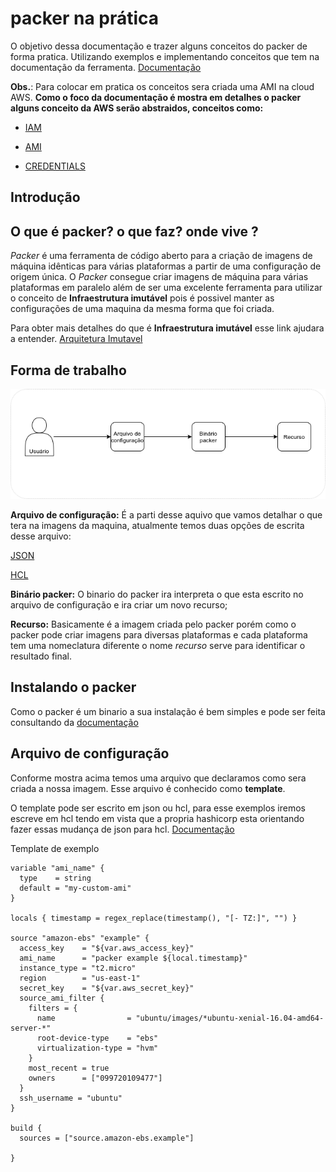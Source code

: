 # packer na prática


O objetivo dessa documentação e trazer alguns conceitos do packer de forma pratica. Utilizando exemplos e implementando conceitos que tem na documentação da ferramenta.  [Documentação](https://www.packer.io/intro)

**Obs.**: Para colocar em pratica os conceitos sera criada uma AMI na cloud AWS. **Como o foco da documentação é mostra em detalhes o packer alguns conceito da AWS serão abstraidos, conceitos como:**

- [IAM](https://blog.convisoappsec.com/arquitetura-imutavel-em-appsec/)

- [AMI](https://blog.convisoappsec.com/arquitetura-imutavel-em-appsec/)

- [CREDENTIALS](https://blog.convisoappsec.com/arquitetura-imutavel-em-appsec/)


## Introdução

## O que é packer? o que faz? onde vive ?

 _Packer_ é uma ferramenta de código aberto para a criação de imagens de máquina idênticas para várias plataformas a partir de uma configuração de origem única. O _Packer_ consegue criar imagens de máquina para várias plataformas em paralelo além de ser uma excelente ferramenta para utilizar o conceito de **Infraestrutura imutável** pois é possivel manter as configurações de uma maquina da mesma forma que foi criada. 

Para obter mais detalhes do que é **Infraestrutura imutável** esse link ajudara a entender. [Arquitetura Imutavel](https://blog.convisoappsec.com/arquitetura-imutavel-em-appsec/)

## Forma de trabalho

![image info](imagens/packer.png)

**Arquivo de configuração:** É a parti desse aquivo que vamos detalhar o que tera na imagens da maquina, atualmente temos duas opções de escrita desse arquivo:

[JSON](https://blog.convisoappsec.com/arquitetura-imutavel-em-appsec/)

[HCL](https://blog.convisoappsec.com/arquitetura-imutavel-em-appsec/)

**Binário packer:**  O binario do packer ira interpreta o que esta escrito no arquivo de configuração e ira criar um novo recurso;

**Recurso:**  Basicamente é a imagem criada pelo packer porém como o packer pode criar imagens para diversas plataformas e cada plataforma tem uma nomeclatura diferente o nome _recurso_ serve para identificar o resultado final.

## Instalando o packer

Como o packer é um binario a sua instalação é bem simples e pode ser feita consultando da [documentação](https://learn.hashicorp.com/tutorials/packer/getting-started-install)

## Arquivo de configuração

Conforme mostra acima temos uma arquivo que declaramos como sera criada a nossa imagem. Esse arquivo é conhecido como **template**.

O template pode ser escrito em json ou hcl, para esse exemplos iremos escreve em hcl tendo em vista que a propria hashicorp esta orientando fazer essas mudança de json para hcl. [Documentação](https://www.packer.io/docs/templates)

Template de exemplo
```
variable "ami_name" {
  type    = string
  default = "my-custom-ami"
}

locals { timestamp = regex_replace(timestamp(), "[- TZ:]", "") }

source "amazon-ebs" "example" {
  access_key    = "${var.aws_access_key}"
  ami_name      = "packer example ${local.timestamp}"
  instance_type = "t2.micro"
  region        = "us-east-1"
  secret_key    = "${var.aws_secret_key}"
  source_ami_filter {
    filters = {
      name                = "ubuntu/images/*ubuntu-xenial-16.04-amd64-server-*"
      root-device-type    = "ebs"
      virtualization-type = "hvm"
    }
    most_recent = true
    owners      = ["099720109477"]
  }
  ssh_username = "ubuntu"
}

build {
  sources = ["source.amazon-ebs.example"]

}


```
